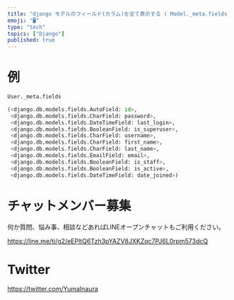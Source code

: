 ```yaml
---
title: "django モデルのフィールド(カラム)を全て表示する ( Model._meta.fields )"
emoji: "🖥"
type: "tech"
topics: ["Django"]
published: true
---
```


# 例

```py
User._meta.fields

(<django.db.models.fields.AutoField: id>,
 <django.db.models.fields.CharField: password>,
 <django.db.models.fields.DateTimeField: last_login>,
 <django.db.models.fields.BooleanField: is_superuser>,
 <django.db.models.fields.CharField: username>,
 <django.db.models.fields.CharField: first_name>,
 <django.db.models.fields.CharField: last_name>,
 <django.db.models.fields.EmailField: email>,
 <django.db.models.fields.BooleanField: is_staff>,
 <django.db.models.fields.BooleanField: is_active>,
 <django.db.models.fields.DateTimeField: date_joined>)
```


# チャットメンバー募集


何か質問、悩み事、相談などあればLINEオープンチャットもご利用ください。

https://line.me/ti/g2/eEPltQ6Tzh3pYAZV8JXKZqc7PJ6L0rpm573dcQ


# Twitter

https://twitter.com/YumaInaura

